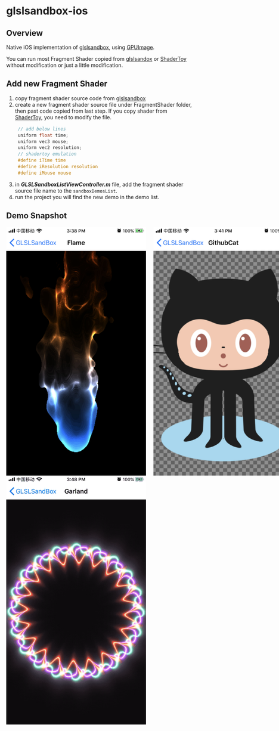 # glslsandbox-ios

## Overview
Native iOS implementation of [glslsandbox](http://glslsandbox.com/), using [GPUImage](https://github.com/BradLarson/GPUImage).

You can run most Fragment Shader copied from [glslsandox](http://glslsandbox.com/) or [ShaderToy](https://www.shadertoy.com/) without modification or just a little modification.

## Add new Fragment Shader
1. copy fragment shader source code from [glslsandbox](http://glslsandbox.com/)
2. create a new fragment shader source file under FragmentShader folder, then past code copied from last step. If you copy shader from [ShaderToy](https://www.shadertoy.com/), you need to modify the file.
   ```c
    // add below lines
    uniform float time;
    uniform vec3 mouse;
    uniform vec2 resolution;
    // shadertoy emulation
    #define iTime time
    #define iResolution resolution
    #define iMouse mouse
   ```
3. in ***GLSLSandboxListViewController.m*** file, add the fragment shader source file name to the `sandboxDemosList`.
4. run the project you will find the new demo in the demo list.

## Demo Snapshot
<div style="display:flex;">
   <img src="./static/images/IMG_3D3DCFFAE33F-1.jpeg" style="width:375px;" />
   <img src="./static/images/IMG_CEA0225C9A39-1.jpeg" style="width:375px;margin-left:20px" />
</div>
<div style="display:flex;">
   <img src="./static/images/RPReplay_Final1575964106.2019-12-10 15_53_09.gif" style="width:375px" />
</div>